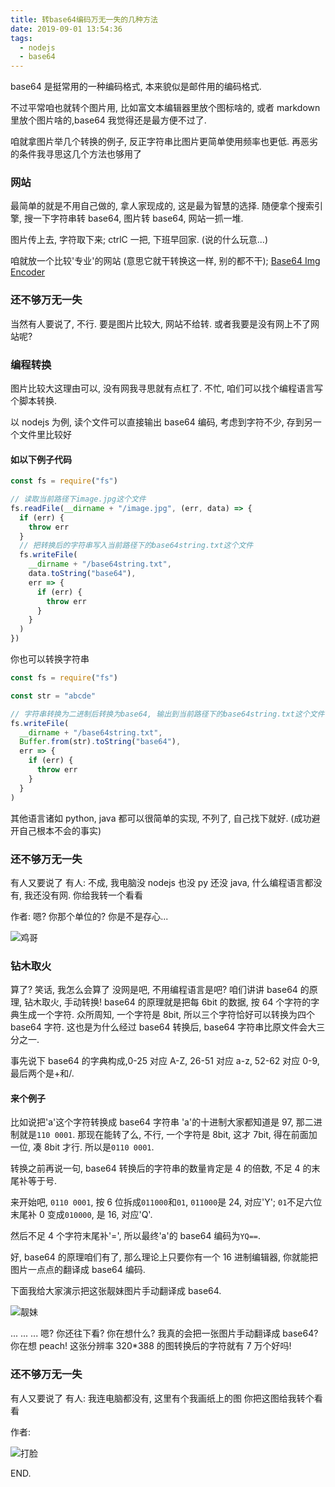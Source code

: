 ```yaml
---
title: 转base64编码万无一失的几种方法
date: 2019-09-01 13:54:36
tags:
  - nodejs
  - base64
---
```


base64 是挺常用的一种编码格式, 本来貌似是邮件用的编码格式.

不过平常咱也就转个图片用, 比如富文本编辑器里放个图标啥的, 或者 markdown 里放个图片啥的,base64 我觉得还是最方便不过了.

咱就拿图片举几个转换的例子, 反正字符串比图片更简单使用频率也更低.
再恶劣的条件我寻思这几个方法也够用了

### 网站

最简单的就是不用自己做的, 拿人家现成的, 这是最为智慧的选择.
随便拿个搜索引擎, 搜一下字符串转 base64, 图片转 base64, 网站一抓一堆.

图片传上去, 字符取下来; ctrlC 一把, 下班早回家.
(说的什么玩意...)

咱就放一个比较'专业'的网站 (意思它就干转换这一样, 别的都不干);
[Base64 Img Encoder](https://www.base64-image.de/)

### 还不够万无一失

当然有人要说了, 不行.
要是图片比较大, 网站不给转.
或者我要是没有网上不了网站呢?

### 编程转换

图片比较大这理由可以, 没有网我寻思就有点杠了.
不忙, 咱们可以找个编程语言写个脚本转换.

以 nodejs 为例, 读个文件可以直接输出 base64 编码, 考虑到字符不少, 存到另一个文件里比较好

#### 如以下例子代码

```javascript
const fs = require("fs")

// 读取当前路径下image.jpg这个文件
fs.readFile(__dirname + "/image.jpg", (err, data) => {
  if (err) {
    throw err
  }
  // 把转换后的字符串写入当前路径下的base64string.txt这个文件
  fs.writeFile(
    __dirname + "/base64string.txt",
    data.toString("base64"),
    err => {
      if (err) {
        throw err
      }
    }
  )
})
```

你也可以转换字符串

```javascript
const fs = require("fs")

const str = "abcde"

// 字符串转换为二进制后转换为base64, 输出到当前路径下的base64string.txt这个文件
fs.writeFile(
  __dirname + "/base64string.txt",
  Buffer.from(str).toString("base64"),
  err => {
    if (err) {
      throw err
    }
  }
)
```

其他语言诸如 python, java 都可以很简单的实现, 不列了, 自己找下就好.
(成功避开自己根本不会的事实)

### 还不够万无一失

有人又要说了
有人: 不成, 我电脑没 nodejs 也没 py 还没 java, 什么编程语言都没有, 我还没有网.
你给我转一个看看

作者: 嗯? 你那个单位的? 你是不是存心...

![鸡哥][img-chicken-brother]

### 钻木取火

算了? 笑话, 我怎么会算了
没网是吧, 不用编程语言是吧?
咱们讲讲 base64 的原理, 钻木取火, 手动转换!
base64 的原理就是把每 6bit 的数据, 按 64 个字符的字典生成一个字符.
众所周知, 一个字符是 8bit, 所以三个字符恰好可以转换为四个 base64 字符. 这也是为什么经过 base64 转换后, base64 字符串比原文件会大三分之一.

事先说下 base64 的字典构成,0-25 对应 A-Z, 26-51 对应 a-z, 52-62 对应 0-9, 最后两个是+和/.

#### 来个例子

比如说把'a'这个字符转换成 base64 字符串
'a'的十进制大家都知道是 97, 那二进制就是`110 0001`. 那现在能转了么, 不行, 一个字符是 8bit, 这才 7bit, 得在前面加一位, 凑 8bit 才行. 所以是`0110 0001`.

转换之前再说一句, base64 转换后的字符串的数量肯定是 4 的倍数, 不足 4 的末尾补等于号.

来开始吧, `0110 0001`, 按 6 位拆成`011000`和`01`, `011000`是 24, 对应'Y'; `01`不足六位末尾补 0 变成`010000`, 是 16, 对应'Q'.

然后不足 4 个字符末尾补'=', 所以最终'a'的 base64 编码为`YQ==`.

好, base64 的原理咱们有了, 那么理论上只要你有一个 16 进制编辑器, 你就能把图片一点点的翻译成 base64 编码.

下面我给大家演示把这张靓妹图片手动翻译成 base64.

![靓妹][img-pretty-girl]

...
...
...
嗯? 你还往下看? 你在想什么?
我真的会把一张图片手动翻译成 base64? 你在想 peach!
这张分辨率 320\*388 的图转换后的字符就有 7 万个好吗!

### 还不够万无一失

有人又要说了
有人: 我连电脑都没有, 这里有个我画纸上的图
你把这图给我转个看看

作者:

![打脸][img-hit-face]

END.

[img-chicken-brother]: ../../assets/blog/chicken-brother.png
[img-pretty-girl]: ../../assets/blog/pretty-girl.png
[img-hit-face]: ../../assets/blog/hit-face.gif
